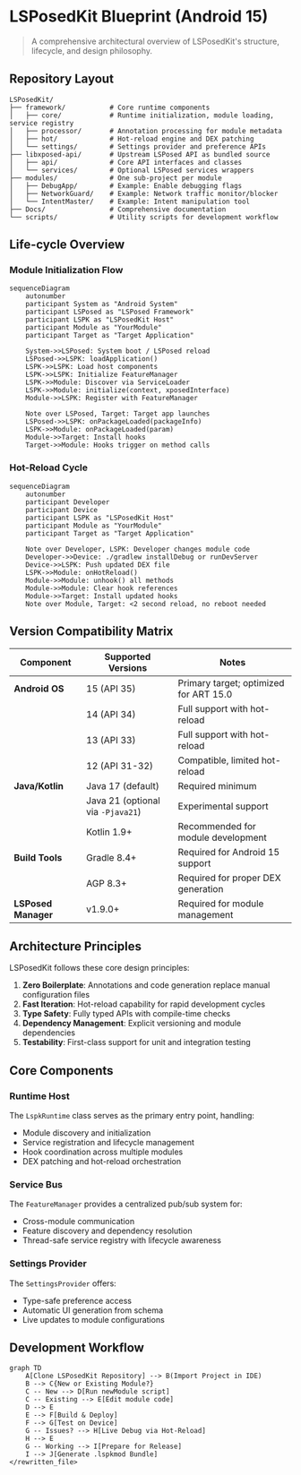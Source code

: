 # LSPosedKit Blueprint (Android 15)

> A comprehensive architectural overview of LSPosedKit's structure, lifecycle, and design philosophy.

## Repository Layout

```text
LSPosedKit/
├── framework/           # Core runtime components
│   ├── core/            # Runtime initialization, module loading, service registry
│   ├── processor/       # Annotation processing for module metadata
│   ├── hot/             # Hot-reload engine and DEX patching
│   └── settings/        # Settings provider and preference APIs
├── libxposed-api/       # Upstream LSPosed API as bundled source
│   ├── api/             # Core API interfaces and classes
│   └── services/        # Optional LSPosed services wrappers
├── modules/             # One sub-project per module
│   ├── DebugApp/        # Example: Enable debugging flags
│   ├── NetworkGuard/    # Example: Network traffic monitor/blocker
│   └── IntentMaster/    # Example: Intent manipulation tool
├── Docs/                # Comprehensive documentation
└── scripts/             # Utility scripts for development workflow
```

## Life-cycle Overview

### Module Initialization Flow

```mermaid
sequenceDiagram
    autonumber
    participant System as "Android System"
    participant LSPosed as "LSPosed Framework"
    participant LSPK as "LSPosedKit Host"
    participant Module as "YourModule"
    participant Target as "Target Application"
    
    System->>LSPosed: System boot / LSPosed reload
    LSPosed->>LSPK: loadApplication()
    LSPK->>LSPK: Load host components
    LSPK->>LSPK: Initialize FeatureManager
    LSPK->>Module: Discover via ServiceLoader
    LSPK->>Module: initialize(context, xposedInterface)
    Module->>LSPK: Register with FeatureManager
    
    Note over LSPosed, Target: Target app launches
    LSPosed->>LSPK: onPackageLoaded(packageInfo)
    LSPK->>Module: onPackageLoaded(param)
    Module->>Target: Install hooks
    Target->>Module: Hooks trigger on method calls
```

### Hot-Reload Cycle

```mermaid
sequenceDiagram
    autonumber
    participant Developer
    participant Device
    participant LSPK as "LSPosedKit Host"
    participant Module as "YourModule"
    participant Target as "Target Application"
    
    Note over Developer, LSPK: Developer changes module code
    Developer->>Device: ./gradlew installDebug or runDevServer
    Device->>LSPK: Push updated DEX file
    LSPK->>Module: onHotReload()
    Module->>Module: unhook() all methods
    Module->>Module: Clear hook references
    Module->>Target: Install updated hooks
    Note over Module, Target: <2 second reload, no reboot needed
```

## Version Compatibility Matrix

| Component              | Supported Versions                            | Notes                                 |
|------------------------|-----------------------------------------------|-----------------------------------------|
| **Android OS**         | 15 (API 35)                                   | Primary target; optimized for ART 15.0 |
|                        | 14 (API 34)                                   | Full support with hot-reload           |
|                        | 13 (API 33)                                   | Full support with hot-reload           |
|                        | 12 (API 31-32)                                | Compatible, limited hot-reload         |
| **Java/Kotlin**        | Java 17 (default)                             | Required minimum                       |
|                        | Java 21 (optional via `-Pjava21`)             | Experimental support                   |
|                        | Kotlin 1.9+                                   | Recommended for module development     |
| **Build Tools**        | Gradle 8.4+                                   | Required for Android 15 support        |
|                        | AGP 8.3+                                      | Required for proper DEX generation     |
| **LSPosed Manager**    | v1.9.0+                                       | Required for module management         |

## Architecture Principles

LSPosedKit follows these core design principles:

1. **Zero Boilerplate**: Annotations and code generation replace manual configuration files
2. **Fast Iteration**: Hot-reload capability for rapid development cycles
3. **Type Safety**: Fully typed APIs with compile-time checks
4. **Dependency Management**: Explicit versioning and module dependencies
5. **Testability**: First-class support for unit and integration testing

## Core Components

### Runtime Host

The `LspkRuntime` class serves as the primary entry point, handling:

- Module discovery and initialization
- Service registration and lifecycle management
- Hook coordination across multiple modules
- DEX patching and hot-reload orchestration

### Service Bus

The `FeatureManager` provides a centralized pub/sub system for:

- Cross-module communication
- Feature discovery and dependency resolution
- Thread-safe service registry with lifecycle awareness

### Settings Provider

The `SettingsProvider` offers:

- Type-safe preference access
- Automatic UI generation from schema
- Live updates to module configurations

## Development Workflow

```mermaid
graph TD
    A[Clone LSPosedKit Repository] --> B(Import Project in IDE)
    B --> C{New or Existing Module?}
    C -- New --> D[Run newModule script]
    C -- Existing --> E[Edit module code]
    D --> E
    E --> F[Build & Deploy]
    F --> G[Test on Device]
    G -- Issues? --> H[Live Debug via Hot-Reload]
    H --> E
    G -- Working --> I[Prepare for Release]
    I --> J[Generate .lspkmod Bundle]
</rewritten_file> 